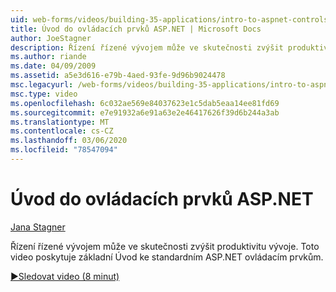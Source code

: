 ```yaml
---
uid: web-forms/videos/building-35-applications/intro-to-aspnet-controls
title: Úvod do ovládacích prvků ASP.NET | Microsoft Docs
author: JoeStagner
description: Řízení řízené vývojem může ve skutečnosti zvýšit produktivitu vývoje. Toto video poskytuje základní Úvod ke standardním ASP.NET ovládacím prvkům.
ms.author: riande
ms.date: 04/09/2009
ms.assetid: a5e3d616-e79b-4aed-93fe-9d96b9024478
msc.legacyurl: /web-forms/videos/building-35-applications/intro-to-aspnet-controls
msc.type: video
ms.openlocfilehash: 6c032ae569e84037623e1c5dab5eaa14ee81fd69
ms.sourcegitcommit: e7e91932a6e91a63e2e46417626f39d6b244a3ab
ms.translationtype: MT
ms.contentlocale: cs-CZ
ms.lasthandoff: 03/06/2020
ms.locfileid: "78547094"
---
```

# <a name="intro-to-aspnet-controls"></a>Úvod do ovládacích prvků ASP.NET

[Jana Stagner](https://github.com/JoeStagner)

Řízení řízené vývojem může ve skutečnosti zvýšit produktivitu vývoje. Toto video poskytuje základní Úvod ke standardním ASP.NET ovládacím prvkům.

[&#9654;Sledovat video (8 minut)](https://channel9.msdn.com/Blogs/ASP-NET-Site-Videos/intro-to-aspnet-controls)
